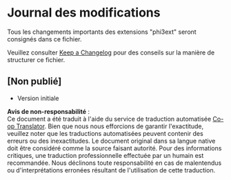 <!--
CO_OP_TRANSLATOR_METADATA:
{
  "original_hash": "dbb0b6218ce5f9cf0ede8f4201f6ad58",
  "translation_date": "2025-03-27T04:22:21+00:00",
  "source_file": "code\\07.Lab\\01\\Apple\\phi3ext\\CHANGELOG.md",
  "language_code": "fr"
}
-->
# Journal des modifications

Tous les changements importants des extensions "phi3ext" seront consignés dans ce fichier.

Veuillez consulter [Keep a Changelog](http://keepachangelog.com/) pour des conseils sur la manière de structurer ce fichier.

## [Non publié]

- Version initiale

**Avis de non-responsabilité** :  
Ce document a été traduit à l'aide du service de traduction automatisée [Co-op Translator](https://github.com/Azure/co-op-translator). Bien que nous nous efforcions de garantir l'exactitude, veuillez noter que les traductions automatisées peuvent contenir des erreurs ou des inexactitudes. Le document original dans sa langue native doit être considéré comme la source faisant autorité. Pour des informations critiques, une traduction professionnelle effectuée par un humain est recommandée. Nous déclinons toute responsabilité en cas de malentendus ou d'interprétations erronées résultant de l'utilisation de cette traduction.